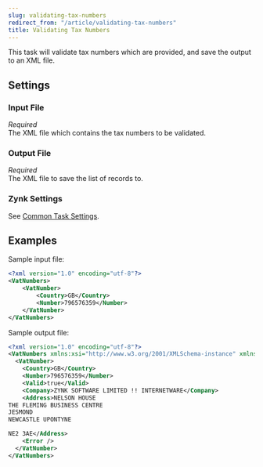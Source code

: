 ```yaml
---
slug: validating-tax-numbers
redirect_from: "/article/validating-tax-numbers"
title: Validating Tax Numbers
---
```


This task will validate tax numbers which are provided, and save the output to an XML file.

## Settings
### Input File
_Required_  
The XML file which contains the tax numbers to be validated.

### Output File
_Required_  
The XML file to save the list of records to.

### Zynk Settings
See [Common Task Settings](common-task-settings).

## Examples
Sample input file:
```xml
<?xml version="1.0" encoding="utf-8"?>
<VatNumbers>
    <VatNumber>
        <Country>GB</Country>
        <Number>796576359</Number>
    </VatNumber>
</VatNumbers>
```

Sample output file:
```xml
<?xml version="1.0" encoding="utf-8"?>
<VatNumbers xmlns:xsi="http://www.w3.org/2001/XMLSchema-instance" xmlns:xsd="http://www.w3.org/2001/XMLSchema">
  <VatNumber>
    <Country>GB</Country>
    <Number>796576359</Number>
    <Valid>true</Valid>
    <Company>ZYNK SOFTWARE LIMITED !! INTERNETWARE</Company>
    <Address>NELSON HOUSE
THE FLEMING BUSINESS CENTRE
JESMOND
NEWCASTLE UPONTYNE

NE2 3AE</Address>
    <Error />
  </VatNumber>
</VatNumbers>
```

